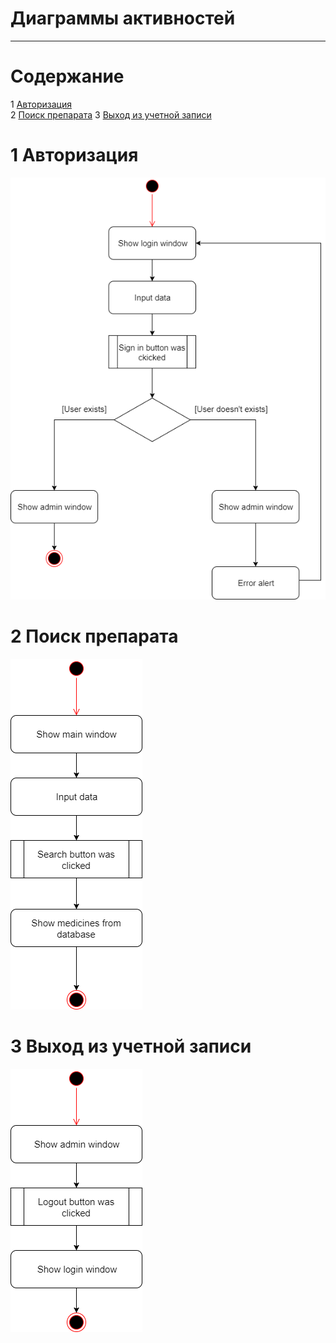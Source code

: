 # Диаграммы активностей
---

# Содержание
1 [Авторизация](#authorization)  
2 [Поиск препарата](#search)
3 [Выход из учетной записи](#logout)

<a name="authorization"/>

# 1 Авторизация
![Авторизация](Authorization.png)  

<a name="search"/>

# 2 Поиск препарата
![Поиск препарата](Search.png)  

<a name="logout"/>

# 3 Выход из учетной записи
![Выход из учетной записи](Logout.png)

